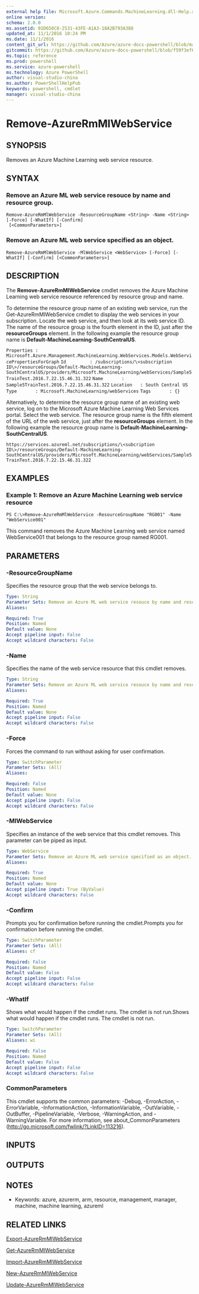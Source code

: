 ```yaml
---
external help file: Microsoft.Azure.Commands.MachineLearning.dll-Help.xml
online version: 
schema: 2.0.0
ms.assetid: 01D650C8-2531-43FE-A1A3-18A2B793A388
updated_at: 11/1/2016 10:24 PM
ms.date: 11/1/2016
content_git_url: https://github.com/Azure/azure-docs-powershell/blob/master/azureps-cmdlets-docs/ResourceManager/AzureRM.MachineLearning/v0.10.0/Remove-AzureRmMlWebService.md
gitcommit: https://github.com/Azure/azure-docs-powershell/blob/f59f3ef60bc592383812213e69fd77ba950759ed/azureps-cmdlets-docs/ResourceManager/AzureRM.MachineLearning/v0.10.0/Remove-AzureRmMlWebService.md
ms.topic: reference
ms.prod: powershell
ms.service: azure-powershell
ms.technology: Azure PowerShell
author: visual-studio-china
ms.author: PowerShellHelpPub
keywords: powershell, cmdlet
manager: visual-studio-china
---
```


# Remove-AzureRmMlWebService

## SYNOPSIS
Removes an Azure Machine Learning web service resource.

## SYNTAX

### Remove an Azure ML web service resouce by name and resource group.
```
Remove-AzureRmMlWebService -ResourceGroupName <String> -Name <String> [-Force] [-WhatIf] [-Confirm]
 [<CommonParameters>]
```

### Remove an Azure ML web service specified as an object.
```
Remove-AzureRmMlWebService -MlWebService <WebService> [-Force] [-WhatIf] [-Confirm] [<CommonParameters>]
```

## DESCRIPTION
The **Remove-AzureRmMlWebService** cmdlet removes the Azure Machine Learning web service resource referenced by resource group and name.

To determine the resource group name of an existing web service, run the Get-AzureRmMlWebService cmdlet to display the web services in your subscription.
Locate the web service, and then look at its web service ID.
The name of the resource group is the fourth element in the ID, just after the **resourceGroups** element.
In the following example the resource group name is **Default-MachineLearning-SouthCentralUS**.

`Properties : Microsoft.Azure.Management.MachineLearning.WebServices.Models.WebServicePropertiesForGraph`
`Id         : /subscriptions/\<subscription ID\>/resourceGroups/Default-MachineLearning-SouthCentralUS/providers/Microsoft.MachineLearning/webServices/Sample5TrainTest.2016.7.22.15.46.31.322`
`Name       : Sample5TrainTest.2016.7.22.15.46.31.322`
`Location   : South Central US`
`Type       : Microsoft.MachineLearning/webServices`
`Tags       : {}`

Alternatively, to determine the resource group name of an existing web service, log on to the Microsoft Azure Machine Learning Web Services portal.
Select the web service.
The resource group name is the fifth element of the URL of the web service, just after the **resourceGroups** element.
In the following example the resource group name is **Default-MachineLearning-SouthCentralUS**.

`https://services.azureml.net/subscriptions/\<subcription ID\>/resourceGroups/Default-MachineLearning-SouthCentralUS/providers/Microsoft.MachineLearning/webServices/Sample5TrainTest.2016.7.22.15.46.31.322`

## EXAMPLES

### Example 1: Remove an Azure Machine Learning web service resource
```
PS C:\>Remove-AzureRmMlWebService -ResourceGroupName "RG001" -Name "WebService001"
```

This command removes the Azure Machine Learning web service named WebService001 that belongs to the resource group named RG001.

## PARAMETERS

### -ResourceGroupName
Specifies the resource group that the web service belongs to.

```yaml
Type: String
Parameter Sets: Remove an Azure ML web service resouce by name and resource group.
Aliases: 

Required: True
Position: Named
Default value: None
Accept pipeline input: False
Accept wildcard characters: False
```

### -Name
Specifies the name of the web service resource that this cmdlet removes.

```yaml
Type: String
Parameter Sets: Remove an Azure ML web service resouce by name and resource group.
Aliases: 

Required: True
Position: Named
Default value: None
Accept pipeline input: False
Accept wildcard characters: False
```

### -Force
Forces the command to run without asking for user confirmation.

```yaml
Type: SwitchParameter
Parameter Sets: (All)
Aliases: 

Required: False
Position: Named
Default value: None
Accept pipeline input: False
Accept wildcard characters: False
```

### -MlWebService
Specifies an instance of the web service that this cmdlet removes.
This parameter can be piped as input.

```yaml
Type: WebService
Parameter Sets: Remove an Azure ML web service specified as an object.
Aliases: 

Required: True
Position: Named
Default value: None
Accept pipeline input: True (ByValue)
Accept wildcard characters: False
```

### -Confirm
Prompts you for confirmation before running the cmdlet.Prompts you for confirmation before running the cmdlet.

```yaml
Type: SwitchParameter
Parameter Sets: (All)
Aliases: cf

Required: False
Position: Named
Default value: False
Accept pipeline input: False
Accept wildcard characters: False
```

### -WhatIf
Shows what would happen if the cmdlet runs.
The cmdlet is not run.Shows what would happen if the cmdlet runs.
The cmdlet is not run.

```yaml
Type: SwitchParameter
Parameter Sets: (All)
Aliases: wi

Required: False
Position: Named
Default value: False
Accept pipeline input: False
Accept wildcard characters: False
```

### CommonParameters
This cmdlet supports the common parameters: -Debug, -ErrorAction, -ErrorVariable, -InformationAction, -InformationVariable, -OutVariable, -OutBuffer, -PipelineVariable, -Verbose, -WarningAction, and -WarningVariable. For more information, see about_CommonParameters (http://go.microsoft.com/fwlink/?LinkID=113216).

## INPUTS

## OUTPUTS

## NOTES
* Keywords: azure, azurerm, arm, resource, management, manager, machine, machine learning, azureml

## RELATED LINKS

[Export-AzureRmMlWebService](xref:ResourceManager/AzureRM.MachineLearning/v0.10.0/Export-AzureRmMlWebService.md)

[Get-AzureRmMlWebService](xref:ResourceManager/AzureRM.MachineLearning/v0.10.0/Get-AzureRmMlWebService.md)

[Import-AzureRmMlWebService](xref:ResourceManager/AzureRM.MachineLearning/v0.10.0/Import-AzureRmMlWebService.md)

[New-AzureRmMlWebService](xref:ResourceManager/AzureRM.MachineLearning/v0.10.0/New-AzureRmMlWebService.md)

[Update-AzureRmMlWebService](xref:ResourceManager/AzureRM.MachineLearning/v0.10.0/Update-AzureRmMlWebService.md)



